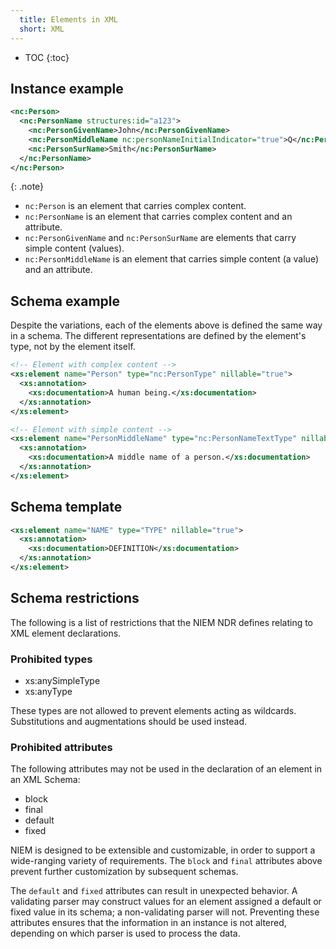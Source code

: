 ```yaml
---
  title: Elements in XML
  short: XML
---
```


- TOC
{:toc}

## Instance example

```xml
<nc:Person>
  <nc:PersonName structures:id="a123">
    <nc:PersonGivenName>John</nc:PersonGivenName>
    <nc:PersonMiddleName nc:personNameInitialIndicator="true">Q</nc:PersonMiddleName>
    <nc:PersonSurName>Smith</nc:PersonSurName>
  </nc:PersonName>
</nc:Person>
```

{: .note}
- `nc:Person` is an element that carries complex content.
- `nc:PersonName` is an element that carries complex content and an attribute.
- `nc:PersonGivenName` and `nc:PersonSurName` are elements that carry simple content (values).
- `nc:PersonMiddleName` is an element that carries simple content (a value) and an attribute.

## Schema example

Despite the variations, each of the elements above is defined the same way in a schema.  The different representations are defined by the element's type, not by the element itself.

```xml
<!-- Element with complex content -->
<xs:element name="Person" type="nc:PersonType" nillable="true">
  <xs:annotation>
    <xs:documentation>A human being.</xs:documentation>
  </xs:annotation>
</xs:element>

<!-- Element with simple content -->
<xs:element name="PersonMiddleName" type="nc:PersonNameTextType" nillable="true">
  <xs:annotation>
    <xs:documentation>A middle name of a person.</xs:documentation>
  </xs:annotation>
</xs:element>
```

## Schema template

```xml
<xs:element name="NAME" type="TYPE" nillable="true">
  <xs:annotation>
    <xs:documentation>DEFINITION</xs:documentation>
  </xs:annotation>
</xs:element>
```

## Schema restrictions

The following is a list of restrictions that the NIEM NDR defines relating to XML element declarations.

### Prohibited types

- xs:anySimpleType
- xs:anyType

These types are not allowed to prevent elements acting as wildcards.  Substitutions and augmentations should be used instead.

### Prohibited attributes

The following attributes may not be used in the declaration of an element in an XML Schema:

- block
- final
- default
- fixed

NIEM is designed to be extensible and customizable, in order to support a wide-ranging variety of requirements.  The `block` and `final` attributes above prevent further customization by subsequent schemas.

The `default` and `fixed` attributes can result in unexpected behavior.  A validating parser may construct values for an element assigned a default or fixed value in its schema; a non-validating parser will not.  Preventing these attributes ensures that the information in an instance is not altered, depending on which parser is used to process the data.
